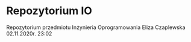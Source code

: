 # Repozytorium IO
Repozytorium przedmiotu Inżynieria Oprogramowania
Eliza Czaplewska
02.11.2020r.
23:02
